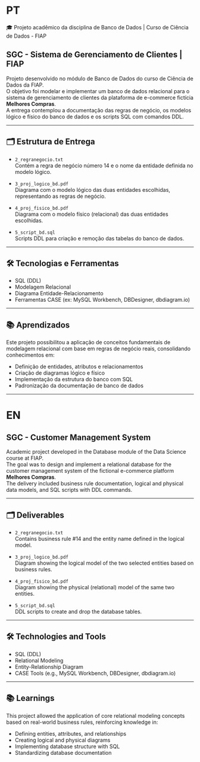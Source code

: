 # PT

🎓 Projeto acadêmico da disciplina de Banco de Dados | Curso de Ciência de Dados - FIAP

## SGC - Sistema de Gerenciamento de Clientes | FIAP

Projeto desenvolvido no módulo de Banco de Dados do curso de Ciência de Dados da FIAP.  
O objetivo foi modelar e implementar um banco de dados relacional para o sistema de gerenciamento de clientes da plataforma de e-commerce fictícia **Melhores Compras**.  
A entrega contemplou a documentação das regras de negócio, os modelos lógico e físico do banco de dados e os scripts SQL com comandos DDL.

---

## 🗂️ Estrutura de Entrega

- `2_regranegocio.txt`  
  Contém a regra de negócio número 14 e o nome da entidade definida no modelo lógico.

- `3_proj_logico_bd.pdf`  
  Diagrama com o modelo lógico das duas entidades escolhidas, representando as regras de negócio.

- `4_proj_fisico_bd.pdf`  
  Diagrama com o modelo físico (relacional) das duas entidades escolhidas.

- `5_script_bd.sql`  
  Scripts DDL para criação e remoção das tabelas do banco de dados.

---

## 🛠️ Tecnologias e Ferramentas

- SQL (DDL)  
- Modelagem Relacional  
- Diagrama Entidade-Relacionamento  
- Ferramentas CASE (ex: MySQL Workbench, DBDesigner, dbdiagram.io)

---

## 📚 Aprendizados

Este projeto possibilitou a aplicação de conceitos fundamentais de modelagem relacional com base em regras de negócio reais, consolidando conhecimentos em:

- Definição de entidades, atributos e relacionamentos  
- Criação de diagramas lógico e físico  
- Implementação da estrutura do banco com SQL  
- Padronização da documentação de banco de dados

---

# EN

## SGC - Customer Management System

Academic project developed in the Database module of the Data Science course at FIAP.  
The goal was to design and implement a relational database for the customer management system of the fictional e-commerce platform **Melhores Compras**.  
The delivery included business rule documentation, logical and physical data models, and SQL scripts with DDL commands.

---

## 🗂️ Deliverables

- `2_regranegocio.txt`  
  Contains business rule #14 and the entity name defined in the logical model.

- `3_proj_logico_bd.pdf`  
  Diagram showing the logical model of the two selected entities based on business rules.

- `4_proj_fisico_bd.pdf`  
  Diagram showing the physical (relational) model of the same two entities.

- `5_script_bd.sql`  
  DDL scripts to create and drop the database tables.

---

## 🛠️ Technologies and Tools

- SQL (DDL)  
- Relational Modeling  
- Entity-Relationship Diagram  
- CASE Tools (e.g., MySQL Workbench, DBDesigner, dbdiagram.io)

---

## 📚 Learnings

This project allowed the application of core relational modeling concepts based on real-world business rules, reinforcing knowledge in:

- Defining entities, attributes, and relationships  
- Creating logical and physical diagrams  
- Implementing database structure with SQL  
- Standardizing database documentation
